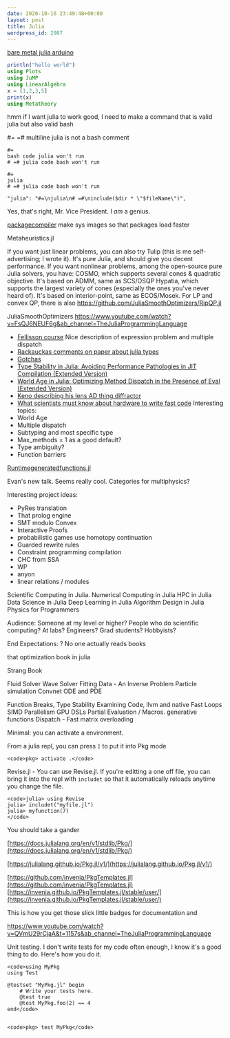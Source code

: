 ```yaml
---
date: 2020-10-16 23:49:48+00:00
layout: post
title: Julia
wordpress_id: 2987
---
```



[bare metal julia arduino](https://news.ycombinator.com/item?id=31481895)

```julia
println("hello world")
using Plots
using JuMP
using LinearAlgebra
x = [1,2,3,5]
print(x)
using Metatheory
```

hmm if I want julia to work good, I need to make a command that is valid julia but also valid bash

#= =# multiline julia is not a bash comment

```
#= 
bash code julia won't run
# =# julia code bash won't run
```

```
#= 
julia
# =# julia code bash won't run
```

```
"julia": "#=\njulia\n# =#\ninclude($dir * \"$fileName\")",
```

Yes, that's right, Mr. Vice President. I _am_ a genius.

[packagecompiler](https://julialang.github.io/PackageCompiler.jl/dev/index.html) make sys images so that packages load faster

Metaheuristics.jl

If you want just linear problems, you can also try Tulip (this is me self-advertising; I wrote it). It's pure Julia, and should give you decent performance.
If you want nonlinear problems, among the open-source pure Julia solvers, you have:
COSMO, which supports several cones & quadratic objective. It's based on ADMM, same as SCS/OSQP
Hypatia, which supports the largest variety of cones (especially the ones you've never heard of). It's based on interior-point, same as ECOS/Mosek.
For LP and convex QP, there is also https://github.com/JuliaSmoothOptimizers/RipQP.jl

JuliaSmoothOptimizers https://www.youtube.com/watch?v=FsQJ6NEUF6g&ab_channel=TheJuliaProgrammingLanguage

- [Fellisson course](https://felleisen.org/matthias/4400-s20/lecture15.html) Nice description of expression problem and multiple dispatch
- [Rackauckas comments on paper about julia types](https://twitter.com/ChrisRackauckas/status/1468610935673831430?s=20)
- [Gotchas](https://www.stochasticlifestyle.com/7-julia-gotchas-handle/)
- [Type Stability in Julia: Avoiding Performance Pathologies in JIT Compilation (Extended Version)](https://arxiv.org/abs/2109.01950)
- [World Age in Julia: Optimizing Method Dispatch in the Presence of Eval (Extended Version)](https://arxiv.org/abs/2010.07516)
- [Keno describing his lens AD thing diffractor](https://twitter.com/KenoFischer/status/1465925184578363392?s=20)
- [What scientists must know about hardware to write fast code](https://viralinstruction.com/posts/hardware/)
Interesting topics:
- World Age
- Multiple dispatch
- Subtyping and most specific type
- Max_methods = 1 as a good default?
- Type ambiguity?
- Function barriers

[Runtimegeneratedfunctions.jl](https://github.com/SciML/RuntimeGeneratedFunctions.jl)

Evan's new talk. Seems really cool. Categories for multiphysics?


Interesting project ideas:
- PyRes translation
- That prolog engine
- SMT modulo Convex
- Interactive Proofs
- probabilistic games use homotopy continuation
- Guarded rewrite rules
- Constraint programming compilation
- CHC from SSA
- WP
- anyon
- linear relations / modules



Scientific Computing in Julia. Numerical Computing in Julia
HPC in Julia
Data Science in Julia
Deep Learning in Julia
Algorithm Design in Julia
Physics for Programmers



Audience: 
Someone at my level or higher?
People who do scientific computing? At labs?
Engineers?
Grad students?
Hobbyists?

End Expectations:
? No one actually reads books



that optimization book in julia

Strang Book


Fluid Solver
Wave Solver
Fitting Data -
An Inverse Problem
Particle simulation
Convnet
ODE and PDE



Function Breaks, Type Stability
Examining Code, llvm and native
Fast Loops SIMD
Parallelism
GPU
DSLs
Partial Evaluation / Macros. generative functions
Dispatch - Fast matrix overloading




Minimal: you can activate a environment. 

From a julia repl, you can press `]` to put it into Pkg mode

    
    <code>pkg> activate .</code>

Revise.jl - You can use Revise.jl. If you're editting a one off file, you can bring it into the repl with `includet` so that it automatically reloads anytime you change the file.

    
    <code>julia> using Revise
    julia> includet("myfile.jl")
    julia> myfunction(7)
    </code>

You should take a gander

[https://docs.julialang.org/en/v1/stdlib/Pkg/](https://docs.julialang.org/en/v1/stdlib/Pkg/)

[https://julialang.github.io/Pkg.jl/v1/](https://julialang.github.io/Pkg.jl/v1/)

[https://github.com/invenia/PkgTemplates.jl](https://github.com/invenia/PkgTemplates.jl) [https://invenia.github.io/PkgTemplates.jl/stable/user/](https://invenia.github.io/PkgTemplates.jl/stable/user/)

This is how you get those slick little badges for documentation and  

https://www.youtube.com/watch?v=QVmU29rCjaA&t=1157s&ab_channel=TheJuliaProgrammingLanguage

Unit testing. I don't write tests for my code often enough, I know it's a good thing to do. Here's how you do it.

    
    <code>using MyPkg
    using Test
    
    @testset "MyPkg.jl" begin
        # Write your tests here.
        @test true
        @test MyPkg.foo(2) == 4
    end</code>

    
    <code>pkg> test MyPkg</code>

